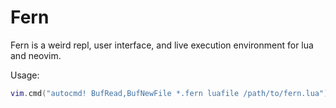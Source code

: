 
# Fern

Fern is a weird repl, user interface, and live execution environment for lua and neovim.

Usage:
```lua
vim.cmd("autocmd! BufRead,BufNewFile *.fern luafile /path/to/fern.lua")
```
